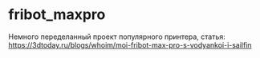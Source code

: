 # fribot_maxpro

Немного переделанный проект популярного принтера, статья:
https://3dtoday.ru/blogs/whoim/moi-fribot-max-pro-s-vodyankoi-i-sailfin
